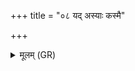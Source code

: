 +++
title = "०८ यद् अस्याः कस्मै"

+++
<details><summary>मूलम् (GR)</summary>

यद् अस्याः कस्मै चिद् भोगाय  
बालान् कश् चित् प्र कृन्तति ।  
ततः कुमारा म्रियन्ते  
यक्ष्मश् छन्त्सत्य् अनामनात् ॥
</details>